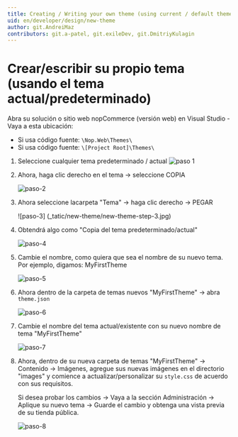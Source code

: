 ```yaml
---
title: Creating / Writing your own theme (using current / default theme)
uid: en/developer/design/new-theme
author: git.AndreiMaz
contributors: git.a-patel, git.exileDev, git.DmitriyKulagin
---
```


# Crear/escribir su propio tema (usando el tema actual/predeterminado)
Abra su solución o sitio web nopCommerce (versión web) en Visual Studio - Vaya a esta ubicación:

* Si usa código fuente: `\Nop.Web\Themes\`
* Si usa código fuente: `\[Project Root]\Themes\`

1. Seleccione cualquier tema predeterminado / actual
    ![paso 1](_static/new-theme/new-theme-step-1.jpg)

1. Ahora, haga clic derecho en el tema → seleccione COPIA

    ![paso-2](_static/new-theme/new-theme-step-2.jpg)

1. Ahora seleccione lacarpeta "Tema" → haga clic derecho → PEGAR

    ![paso-3] (_tatic/new-theme/new-theme-step-3.jpg)

1. Obtendrá algo como "Copia del tema predeterminado/actual"

    ![paso-4](_static/new-theme/new-theme-step-4.jpg)

1. Cambie el nombre, como quiera que sea el nombre de su nuevo tema. Por ejemplo, digamos: MyFirstTheme

    ![paso-5](_static/new-theme/new-theme-step-5.jpg)

1. Ahora dentro de la carpeta de temas nuevos "MyFirstTheme" → abra `theme.json`

    ![paso-6](_static/new-theme/new-theme-step-6.jpg)

1. Cambie el nombre del tema actual/existente con su nuevo nombre de tema "MyFirstTheme"

    ![paso-7](_static/new-theme/new-theme-step-7.jpg)

1. Ahora, dentro de su nueva carpeta de temas "MyFirstTheme" → Contenido → Imágenes, agregue sus nuevas imágenes en el directorio "images" y comience a actualizar/personalizar su `style.css` de acuerdo con sus requisitos.

    Si desea probar los cambios → Vaya a la sección Administración → Aplique su nuevo tema → Guarde el cambio y obtenga una vista previa de su tienda pública.

    ![paso-8](_static/new-theme/new-theme-step-8.jpg)